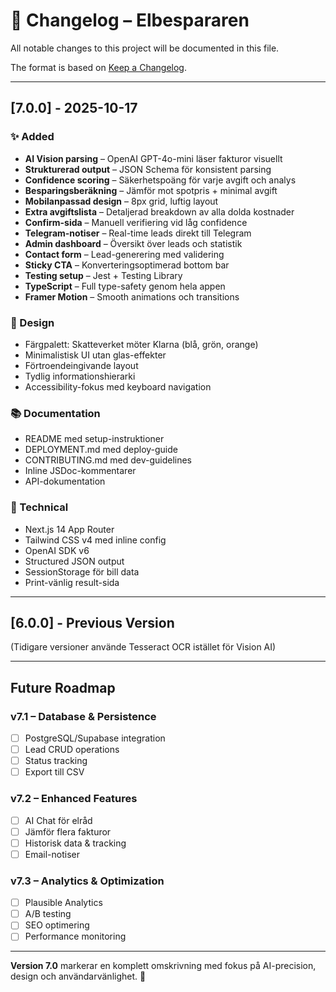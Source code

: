 # 📝 Changelog – Elbespararen

All notable changes to this project will be documented in this file.

The format is based on [Keep a Changelog](https://keepachangelog.com/en/1.0.0/).

---

## [7.0.0] - 2025-10-17

### ✨ Added

- **AI Vision parsing** – OpenAI GPT-4o-mini läser fakturor visuellt
- **Strukturerad output** – JSON Schema för konsistent parsing
- **Confidence scoring** – Säkerhetspoäng för varje avgift och analys
- **Besparingsberäkning** – Jämför mot spotpris + minimal avgift
- **Mobilanpassad design** – 8px grid, luftig layout
- **Extra avgiftslista** – Detaljerad breakdown av alla dolda kostnader
- **Confirm-sida** – Manuell verifiering vid låg confidence
- **Telegram-notiser** – Real-time leads direkt till Telegram
- **Admin dashboard** – Översikt över leads och statistik
- **Contact form** – Lead-generering med validering
- **Sticky CTA** – Konverteringsoptimerad bottom bar
- **Testing setup** – Jest + Testing Library
- **TypeScript** – Full type-safety genom hela appen
- **Framer Motion** – Smooth animations och transitions

### 🎨 Design

- Färgpalett: Skatteverket möter Klarna (blå, grön, orange)
- Minimalistisk UI utan glas-effekter
- Förtroendeingivande layout
- Tydlig informationshierarki
- Accessibility-fokus med keyboard navigation

### 📚 Documentation

- README med setup-instruktioner
- DEPLOYMENT.md med deploy-guide
- CONTRIBUTING.md med dev-guidelines
- Inline JSDoc-kommentarer
- API-dokumentation

### 🔧 Technical

- Next.js 14 App Router
- Tailwind CSS v4 med inline config
- OpenAI SDK v6
- Structured JSON output
- SessionStorage för bill data
- Print-vänlig result-sida

---

## [6.0.0] - Previous Version

(Tidigare versioner använde Tesseract OCR istället för Vision AI)

---

## Future Roadmap

### v7.1 – Database & Persistence
- [ ] PostgreSQL/Supabase integration
- [ ] Lead CRUD operations
- [ ] Status tracking
- [ ] Export till CSV

### v7.2 – Enhanced Features
- [ ] AI Chat för elråd
- [ ] Jämför flera fakturor
- [ ] Historisk data & tracking
- [ ] Email-notiser

### v7.3 – Analytics & Optimization
- [ ] Plausible Analytics
- [ ] A/B testing
- [ ] SEO optimering
- [ ] Performance monitoring

---

**Version 7.0** markerar en komplett omskrivning med fokus på AI-precision, design och användarvänlighet. 🚀

